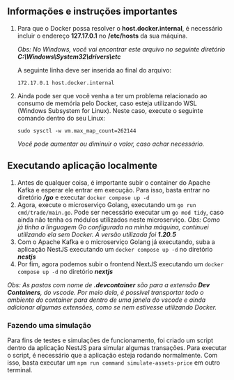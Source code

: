 ## Informações e instruções importantes

1. Para que o Docker possa resolver o **host.docker.internal**, é necessário incluir o endereço **127.17.0.1** no **/etc/hosts** da sua máquina.

    *Obs: No Windows, você vai encontrar este arquivo no seguinte diretório **C:\Windows\System32\drivers\etc***

    A seguinte linha deve ser inserida ao final do arquivo:

    `172.17.0.1 host.docker.internal`

2. Ainda pode ser que você venha a ter um problema relacionado ao consumo de memória pelo Docker, caso esteja utilizando WSL (Windows Subsystem for Linux). Neste caso, execute o seguinte comando dentro do seu Linux:

    `sudo sysctl -w vm.max_map_count=262144`

    *Você pode aumentar ou diminuir o valor, caso achar necessário.*

## Executando aplicação localmente

1. Antes de qualquer coisa, é importante subir o container do Apache Kafka e esperar ele entrar em execução. Para isso, basta entrar no diretório ***/go*** e executar `docker compose up -d`
2. Agora, execute o microserviço Golang, executando um `go run cmd/trade/main.go`. Pode ser necessário executar um `go mod tidy`, caso ainda não tenha os módulos utilizados neste microserviço. *Obs: Como já tinha a linguagem Go configurada na minha máquina, continuei utilizando ela sem Docker. A versão utilizada foi **1.20.5***
3. Com o Apache Kafka e o microserviço Golang já executando, suba a aplicação NestJS executando um `docker compose up -d` no diretório ***nestjs*** 
4. Por fim, agora podemos subir o frontend NextJS executando um `docker compose up -d` no diretório ***nextjs***

*Obs: As pastas com nome de **.devcontainer** são para a extensão **Dev Containers**, do vscode. Por meio dela, é possível transportar todo o ambiente do container para dentro de uma janela do vscode e ainda adicionar algumas extensões, como se nem estivesse utilizando Docker.*

### Fazendo uma simulação

Para fins de testes e simulações de funcionamento, foi criado um script dentro da aplicação NestJS para simular algumas transações. Para executar o script, é necessário que a aplicação esteja rodando normalmente. Com isso, basta executar um `npm run command simulate-assets-price` em outro terminal.